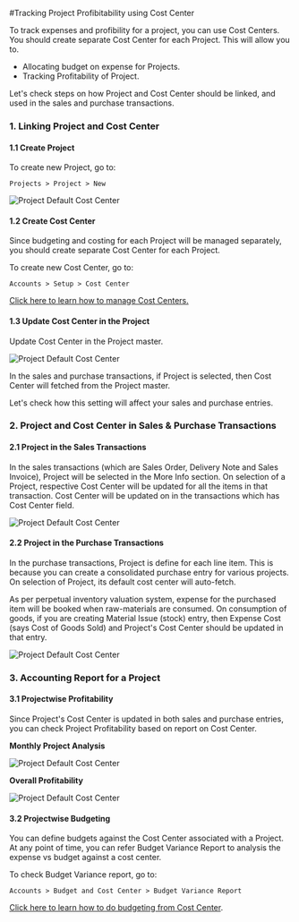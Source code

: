 #Tracking Project Profibitability using Cost Center

To track expenses and profibility for a project, you can use Cost Centers. You should create separate Cost Center for each Project. This will allow you to.

- Allocating budget on expense for Projects.
- Tracking Profitability of Project.

Let's check steps on how Project and Cost Center should be linked, and used in the sales and purchase transactions.

### 1. Linking Project and Cost Center

#### 1.1 Create Project

To create new Project, go to:

`Projects > Project > New`

<img alt="Project Default Cost Center" class="screenshot" src="{{docs_base_url}}/assets/img/articles/project-cost-center-4.png">

#### 1.2 Create Cost Center

Since budgeting and costing for each Project will be managed separately, you should create separate Cost Center for each Project.

To create new Cost Center, go to:

`Accounts > Setup > Cost Center`

[Click here to learn how to manage Cost Centers.](/docs/user/manual/en/accounts/setup/cost-center.html)

#### 1.3 Update Cost Center in the Project

Update Cost Center in the Project master.

<img alt="Project Default Cost Center" class="screenshot" src="{{docs_base_url}}/assets/img/articles/project-cost-center-1.png">

In the sales and purchase transactions, if Project is selected, then Cost Center will fetched from the Project master.

Let's check how this setting will affect your sales and purchase entries.

### 2. Project and Cost Center in Sales & Purchase Transactions

#### 2.1 Project in the Sales Transactions

In the sales transactions (which are Sales Order, Delivery Note and Sales Invoice), Project will be selected in the More Info section. On selection of a Project, respective Cost Center will be updated for all the items in that transaction. Cost Center will be updated on in the transactions which has Cost Center field.

<img alt="Project Default Cost Center" class="screenshot" src="{{docs_base_url}}/assets/img/articles/project-cost-center-2.png">

#### 2.2 Project in the Purchase Transactions

In the purchase transactions, Project is define for each line item. This is because you can create a consolidated purchase entry for various projects. On selection of Project, its default cost center will auto-fetch.

As per perpetual inventory valuation system, expense for the purchased item will be booked when raw-materials are consumed. On consumption of goods, if you are creating Material Issue (stock) entry, then Expense Cost (says Cost of Goods Sold) and Project's Cost Center should be updated in that entry.

<img alt="Project Default Cost Center" class="screenshot" src="{{docs_base_url}}/assets/img/articles/project-cost-center-3.png">

### 3. Accounting Report for a Project

#### 3.1 Projectwise Profitability

Since Project's Cost Center is updated in both sales and purchase entries, you can check Project Profitability based on report on Cost Center.

**Monthly Project Analysis**

<img alt="Project Default Cost Center" class="screenshot" src="{{docs_base_url}}/assets/img/articles/project-cost-center-5.png">

**Overall Profitability**

<img alt="Project Default Cost Center" class="screenshot" src="{{docs_base_url}}/assets/img/articles/project-cost-center-6.png">

#### 3.2 Projectwise Budgeting

You can define budgets against the Cost Center associated with a Project. At any point of time, you can refer Budget Variance Report to analysis the expense vs budget against a cost center.

To check Budget Variance report, go to:

`Accounts > Budget and Cost Center > Budget Variance Report`

[Click here to learn how to do budgeting from Cost Center](/docs/user/manual/en/accounts/budgeting.html).

<!-- markdown -->